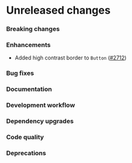 # Unreleased changes

### Breaking changes

### Enhancements

- Added high contrast border to `Button` ([#2712](https://github.com/Shopify/polaris-react/pull/2712))

### Bug fixes

### Documentation

### Development workflow

### Dependency upgrades

### Code quality

### Deprecations
